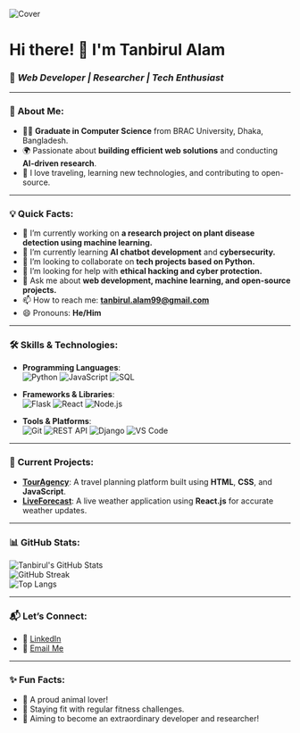 ![Cover](https://www.canva.com/design/DAGYEl7cnEI/7JtAyU3x_NsDzwH68SArug/view?utm_content=DAGYEl7cnEI&utm_campaign=designshare&utm_medium=link&utm_source=editor)

# Hi there! 👋 I'm **Tanbirul Alam**  
### 🌟 *Web Developer | Researcher | Tech Enthusiast*

---

### 📜 **About Me**:
- 🧑‍🎓 **Graduate in Computer Science** from BRAC University, Dhaka, Bangladesh.
- 🌍 Passionate about **building efficient web solutions** and conducting **AI-driven research**.
- 🧗 I love traveling, learning new technologies, and contributing to open-source.

---

### 💡 **Quick Facts**:
- 🔭 I’m currently working on **a research project on plant disease detection using machine learning.**
- 🌱 I’m currently learning **AI chatbot development** and **cybersecurity.**
- 👯 I’m looking to collaborate on **tech projects based on Python.**
- 🤔 I’m looking for help with **ethical hacking and cyber protection.**
- 💬 Ask me about **web development, machine learning, and open-source projects.**
- 📫 How to reach me: **[tanbirul.alam99@gmail.com](mailto:tanbirul.alam99@gmail.com)**
- 😄 Pronouns: **He/Him**

---

### 🛠️ **Skills & Technologies**:
- **Programming Languages**:  
  ![Python](https://img.shields.io/badge/-Python-3776AB?logo=python&logoColor=white&style=flat)
  ![JavaScript](https://img.shields.io/badge/-JavaScript-F7DF1E?logo=javascript&logoColor=black&style=flat)
  ![SQL](https://img.shields.io/badge/-SQL-4479A1?logo=postgresql&logoColor=white&style=flat)

- **Frameworks & Libraries**:  
  ![Flask](https://img.shields.io/badge/-Flask-000000?logo=flask&logoColor=white&style=flat)
  ![React](https://img.shields.io/badge/-React-61DAFB?logo=react&logoColor=black&style=flat)
  ![Node.js](https://img.shields.io/badge/-Node.js-339933?logo=node.js&logoColor=white&style=flat)

- **Tools & Platforms**:  
  ![Git](https://img.shields.io/badge/-Git-F05032?logo=git&logoColor=white&style=flat)
  ![REST API](https://img.shields.io/badge/-REST%20API-00A98F?logo=api&logoColor=white&style=flat)
  ![Django](https://img.shields.io/badge/-Django-092E20?logo=django&logoColor=white&style=flat)
  ![VS Code](https://img.shields.io/badge/-VS%20Code-007ACC?logo=visual-studio-code&logoColor=white&style=flat)

---

### 🌟 **Current Projects**:
- **[TourAgency](https://github.com/Tanbirul99/TourAgency)**: A travel planning platform built using **HTML**, **CSS**, and **JavaScript**.  
- **[LiveForecast](https://github.com/Tanbirul99/LiveForecast)**: A live weather application using **React.js** for accurate weather updates.  

---

### 📊 **GitHub Stats**:
![Tanbirul's GitHub Stats](https://github-readme-stats.vercel.app/api?username=Tanbirul99&show_icons=true&theme=radical)  
![GitHub Streak](https://github-readme-streak-stats.herokuapp.com?user=Tanbirul99&theme=radical)  
![Top Langs](https://github-readme-stats.vercel.app/api/top-langs/?username=Tanbirul99&layout=compact&theme=radical)  

---

### 📬 **Let’s Connect**:
- 💼 [LinkedIn](https://linkedin.com/in/tanbirul99)  
- 📧 [Email Me](mailto:tanbirul.alam99@gmail.com)  

---

### ✨ Fun Facts:
- 🐾 A proud animal lover!  
- 🧘 Staying fit with regular fitness challenges.  
- 🚀 Aiming to become an extraordinary developer and researcher!
